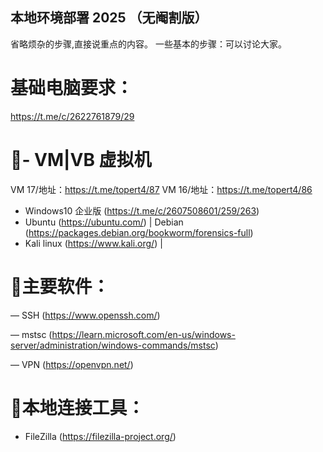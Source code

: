 ## 本地环境部署 2025 （无阉割版）

省略烦杂的步骤,直接说重点的内容。
一些基本的步骤：可以讨论大家。

# 基础电脑要求：
 https://t.me/c/2622761879/29
# 🦏- VM|VB 虚拟机
VM 17/地址：https://t.me/topert4/87
VM 16/地址：https://t.me/topert4/86

- Windows10 企业版  (https://t.me/c/2607508601/259/263)
- Ubuntu (https://ubuntu.com/) | Debian (https://packages.debian.org/bookworm/forensics-full)
- Kali linux (https://www.kali.org/)  |

# 🧊主要软件：
— SSH   (https://www.openssh.com/)

— mstsc  (https://learn.microsoft.com/en-us/windows-server/administration/windows-commands/mstsc)

— VPN (https://openvpn.net/)

# 🧊本地连接工具：
- FileZilla (https://filezilla-project.org/)
